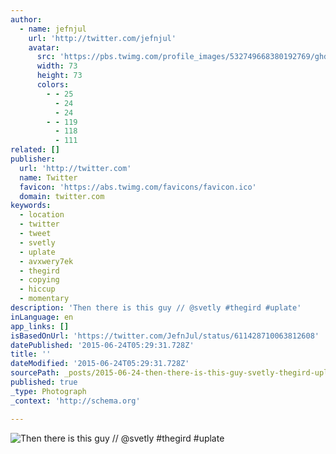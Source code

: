 ```yaml
---
author:
  - name: jefnjul
    url: 'http://twitter.com/jefnjul'
    avatar:
      src: 'https://pbs.twimg.com/profile_images/532749668380192769/ghd_-o8C_bigger.jpeg'
      width: 73
      height: 73
      colors:
        - - 25
          - 24
          - 24
        - - 119
          - 118
          - 111
related: []
publisher:
  url: 'http://twitter.com'
  name: Twitter
  favicon: 'https://abs.twimg.com/favicons/favicon.ico'
  domain: twitter.com
keywords:
  - location
  - twitter
  - tweet
  - svetly
  - uplate
  - avxwery7ek
  - thegird
  - copying
  - hiccup
  - momentary
description: 'Then there is this guy // @svetly #thegird #uplate'
inLanguage: en
app_links: []
isBasedOnUrl: 'https://twitter.com/JefnJul/status/611428710063812608'
datePublished: '2015-06-24T05:29:31.728Z'
title: ''
dateModified: '2015-06-24T05:29:31.728Z'
sourcePath: _posts/2015-06-24-then-there-is-this-guy-svetly-thegird-uplate.md
published: true
_type: Photograph
_context: 'http://schema.org'

---
```

![Then there is this guy &sol;&sol; &commat;svetly &num;thegird &num;uplate](https://pbs.twimg.com/media/CHw7K2UUkAE1N8C.jpg:large)